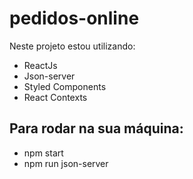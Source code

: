 # pedidos-online

Neste projeto estou utilizando:

- ReactJs
- Json-server
- Styled Components
- React Contexts

## Para rodar na sua máquina:

- npm start
- npm run json-server
